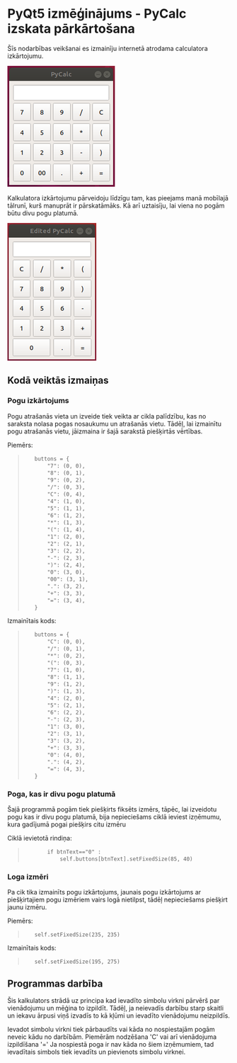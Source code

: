 # PyQt5 izmēģinājums - PyCalc izskata pārkārtošana

Šīs nodarbības veikšanai es izmainīju internetā atrodama calculatora izkārtojumu.

![PyCalc Piemērs](piemers.png)

Kalkulatora izkārtojumu pārveidoju līdzīgu tam, kas pieejams manā mobīlajā tālrunī, kurš manuprāt ir pārskatāmāks.
Kā arī uztaisīju, lai viena no pogām būtu divu pogu platumā.

![Edited PyCalc](calc.png)

## Kodā veiktās izmaiņas

### Pogu izkārtojums

Pogu atrašanās vieta un izveide tiek veikta ar cikla palīdzību, kas no saraksta nolasa pogas nosaukumu un atrašanās vietu.
Tādēļ, lai izmainītu pogu atrašanās vietu, jāizmaina ir šajā sarakstā piešķirtās vērtības.

Piemērs:
>        buttons = {
>            "7": (0, 0),
>            "8": (0, 1),
>            "9": (0, 2),
>            "/": (0, 3),
>            "C": (0, 4),
>            "4": (1, 0),
>            "5": (1, 1),
>            "6": (1, 2),
>            "*": (1, 3),
>            "(": (1, 4),
>            "1": (2, 0),
>            "2": (2, 1),
>            "3": (2, 2),
>            "-": (2, 3),
>            ")": (2, 4),
>            "0": (3, 0),
>            "00": (3, 1),
>            ".": (3, 2),
>            "+": (3, 3),
>            "=": (3, 4),
>        }

Izmainītais kods:
>        buttons = {
>            "C": (0, 0),
>            "/": (0, 1),
>            "*": (0, 2),
>            "(": (0, 3),
>            "7": (1, 0),
>            "8": (1, 1),
>            "9": (1, 2),
>            ")": (1, 3),
>            "4": (2, 0),
>            "5": (2, 1),
>            "6": (2, 2),
>            "-": (2, 3),
>            "1": (3, 0),
>            "2": (3, 1),
>            "3": (3, 2),
>            "+": (3, 3),
>            "0": (4, 0),
>            ".": (4, 2),
>            "=": (4, 3),
>        }

### Poga, kas ir divu pogu platumā

Šajā programmā pogām tiek piešķirts fiksēts izmērs, tāpēc, lai izveidotu pogu kas ir divu pogu platumā, bija nepieciešams ciklā ieviest izņēmumu, kura gadījumā pogai piešķirs citu izmēru

Ciklā ievietotā rindiņa:
>            if btnText=="0" :
>                self.buttons[btnText].setFixedSize(85, 40)

### Loga izmēri

Pa cik tika izmainīts pogu izkārtojums, jaunais pogu izkārtojums ar piešķirtajiem pogu izmēriem vairs logā nietilpst, tādēļ nepieciešams piešķirt jaunu izmēru.

Piemērs:
>        self.setFixedSize(235, 235)

Izmainītais kods:
>        self.setFixedSize(195, 275)

## Programmas darbība

Šis kalkulators strādā uz principa kad ievadīto simbolu virkni pārvērš par vienādojumu un mēģina to izpildīt.
Tādēļ, ja neievadīs darbību starp skaitli un iekavu ārpusi viņš izvadīs to kā kļūmi un ievadīto vienādojumu neizpildīs.

Ievadot simbolu virkni tiek pārbaudīts vai kāda no nospiestajām pogām neveic kādu no darbībām.
Piemērām nodzēšana 'C' vai arī vienādojuma izpildīšana '='
Ja nospiestā poga ir nav kāda no šiem izņēmumiem, tad ievadītais simbols tiek ievadīts un pievienots simbolu virknei.


